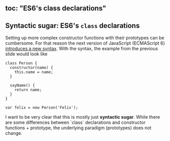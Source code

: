 toc: "ES6's class declarations"
---
## Syntactic sugar: ES6's `class` declarations
Setting up more complex constructor functions with their prototypes can be
cumbersome. For that reason the next version of JavaScript (ECMAScript 6)
[introduces a new syntax][classes].
With the syntax, the example from the previous slide would look like

```
class Person {
  constructor(name) {
    this.name = name;
  }

  sayName() {
    return name;
  }
}

var felix = new Person('Felix');
```

<div class="alert alert-warning">
  I want to be very clear that this is mostly just <strong>syntactic
  sugar</strong>. While there are some differences between `class` declarations
  and constructor functions + prototype, the underlying paradigm (prototypes)
  does not change.
</div>

[classes]: http://wiki.ecmascript.org/doku.php?id=strawman:maximally_minimal_classes
